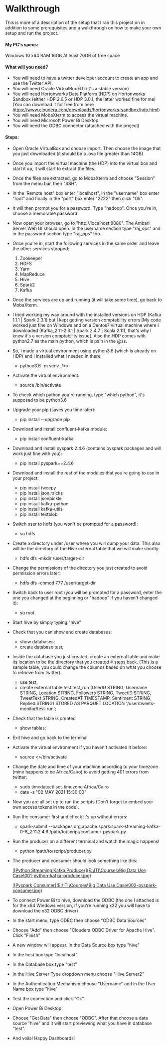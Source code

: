 # Walkthrough
This is more of a description of the setup that I ran this project on in addition to some prerequisites and a walkthrough on how to make your own setup and run the project.

#### My PC's specs:
Windows 10 x64
RAM 16GB
At least 70GB of free space

#### What will you need?
- You will need to have a twitter developer account to create an app and use the Twitter API.
- You will need Oracle VirtualBox 6.0 (it's a stable version)
- You will need Hortonworks Data Platform (HDP) on Hortonworks Sandbox (either HDP 2.6.5 or HDP 3.0.1, the latter worked fine for me)
(You can download it for free from here https://www.cloudera.com/downloads/hortonworks-sandbox/hdp.html)
- You will need MobaXterm to access the virtual machine.
- You will need Microsoft Power Bi Desktop
- You will need the ODBC connector (attached with the project)

#### Steps:

- Open Oracle VirtualBox and choose import. Then choose the image that you just downloaded (it should be a .ova file greater than 14GB)

- Once you import the virtual machine (the HDP) into the virtual box and start it up, it will start to extract the files.

- Once the files are extracted, go to MobaXterm and choose "Session" from the menu bar, then "SSH".

- In the 'Remote host" box enter "localhost", in the "username" box enter "root" and finally in the "port" box enter "2222" then click "Ok".

- It will then prompt you for a password. Type "hadoop". Once you're in, choose a memorable password.

- Now open your browser, go to "http://localhost:8080". The Ambari Server Web UI should open. In the username section type "raj_ops" and in the password section type "raj_ops" too.

- Once you're in, start the following services in the same order and leave the other services stopped:
	1. Zookeeper
	2. HDFS
	3. Yarn
	4. MapReduce
	5. Hive
	6. Spark2
	7. Kafka

- Once the services are up and running (it will take some time), go back to MobaXterm.

- I tried working my way around with the installed versions on HDP (Kafka 1.1.1 | Spark 2.3.1) but I kept getting version comptability errors [My code worked just fine on Windows and on a Centos7 virtual machine where I downloaded (Kafka_2.11-2.3.1 | Spark 2.4.7 | Scala 2.11), that's why I knew it's a version comptability issue]. Also the HDP comes with python2.7 as the main python, which is pain in the @ss.

- So, I made a virtual environment using python3.6 (which is already on HDP) and I installed what I needed in there:
	- python3.6 -m venv ./<<name of your virtual environment>>

- Activate the virtual environment:
	- source <name of your virtual environment>/bin/activate
- To check which python you're running, type "which python", it's supposed to be python3.6

- Upgrade your pip (saves you time later):
	- pip install --upgrade pip

- Download and install confluent-kafka module:
	- pip install confluent-kafka

- Download and install pyspark 2.4.6 (contains pyspark packages and will work just fine with you):
	- pip install pyspark==2.4.6

- Download and install the rest of the modules that you're going to use in your project:
	- pip install tweepy
	- pip install json_tricks
	- pip install jsonpickle
	- pip install kafka-python
	- pip install kafka-utils
	- pip install textblob

- Switch user to hdfs (you won't be prompted for a password):
	- su hdfs

- Create a directory under /user where you will dump your data. This also will be the directory of the Hive external table that we will make shortly:
	- hdfs dfs -mkdir /user/target-dir

- Change the permissions of the directory you just created to avoid permission errors later:
	- hdfs dfs -chmod 777 /user/target-dir

- Switch back to user root (you will be prompted for a password, enter the one you changed at the beginning or "hadoop" if you haven't changed it):
	- su root

- Start hive by simply typing "hive"

- Check that you can show and create databases:
	- show databases;
	- create database test;

- Inside the database you just created, create an external table and make its location to be the directory that you created 4 steps back. 
(This is a sample table, you could change the columns based on what you choose to retrieve from twitter).
	- use test;
	- create external table test.test_run (UserID STRING, Username STRING, Location STRING, Followers STRING, TweetID STRING, TweetText STRING, CreatedAT TIMESTAMP, Sentiment STRING, Replied STRING) STORED AS PARQUET LOCATION '/user/tweets-monitor/test-run';

- Check that the table is created
	- show tables;

- Exit hive and go back to the terminal

- Activate the virtual environment if you haven't activated it before:
	- source <<name of your virtual environment>>/bin/activate

- Change the date and time of your machine according to your timezone (mine happens to be Africa/Cairo) to avoid getting 401 errors from twitter:
	- sudo timedatectl set-timezone Africa/Cairo
	- date -s "02 MAY 2021 15:30:00"

- Now you are all set up to run the scripts (Don't forget to embed your own access tokens in the code).

- Run the consumer first and check it's up without errors:
	- spark-submit --packages org.apache.spark:spark-streaming-kafka-0-8_2.11:2.4.6 /path/to/script/consumer-pyspark.py

- Run the producer on a different terminal and watch the magic happens!
	- python /path/to/script/producer.py

- The producer and consumer should look something like this:

	[![Python Streaming Kafka Producer](E:\ITI\Courses\Big Data Use Case\001-python-kafka-producer.jpg)](https://drive.google.com/file/d/18iz4LJn_Xg43UiSfRoLljvSWGgRCWRbN/view?usp=sharing)

	[![Pyspark Consumer](E:\ITI\Courses\Big Data Use Case\002-pyspark-consumer.jpg)](https://drive.google.com/file/d/1L5vDfFVOBonvz1KdaIbEL3nq6XOOupFb/view?usp=sharing)


- To connect Power Bi to hive, download the ODBC (the one I attached is for the x64 Windows version, if you're running x32 you will have to download the x32 ODBC driver)

- In the start menu, type ODBC then choose "ODBC Data Sources"

- Choose "Add" then choose "Cloudera ODBC Driver for Apache Hive". Click "Finish"

- A new window will appear. In the Data Source box type "hive"

- In the host box type "localhost"

- In the Database box type "test"

- In the Hive Server Type dropdown menu choose "Hive Server2"

- In the Authentication Mechanism choose "Username" and in the User Name box type "hive"

- Test the connection and click "Ok".

- Open Power Bi Desktop.

- Choose "Get Data" then choose "ODBC". After that choose a data source "hive" and it will start previewing what you have in database "test".

- And voila! Happy Dashboards!


